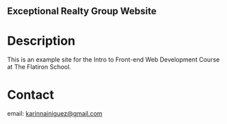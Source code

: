 Exceptional Realty Group Website
---
# Description

This is an example site for the Intro to Front-end Web Development Course at The Flatiron School. 

# Contact
email: karinnainiguez@gmail.com